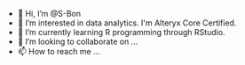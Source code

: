 - 👋 Hi, I’m @S-Bon
- 👀 I’m interested in data analytics. I'm Alteryx Core Certified. 
- 🌱 I’m currently learning R programming through RStudio.
- 💞️ I’m looking to collaborate on ...
- 📫 How to reach me ...

<!---
S-Bon/S-Bon is a ✨ special ✨ repository because its `README.md` (this file) appears on your GitHub profile.
You can click the Preview link to take a look at your changes.
--->
